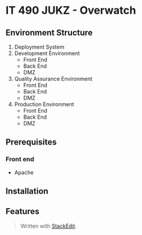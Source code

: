 
# IT 490 JUKZ - Overwatch 
## Environment Structure
1. Deployment System 
2. Development Environment
	* Front End
	* Back End
	* DMZ 
3. Quality Assurance Environment
	* Front End
	* Back End
	* DMZ 
5. Production Environment
	* Front End
	* Back End
	* DMZ 
## Prerequisites
### Front end
* Apache
## Installation
## Features


> Written with [StackEdit](https://stackedit.io/).
<!--stackedit_data:
eyJoaXN0b3J5IjpbLTc1MDU4MDM5NSwxMjU3MTg3Mjc2LDE5ND
c5MjY0MjAsLTE2MTAxMzAxNDAsLTM3ODY0MDYyXX0=
-->